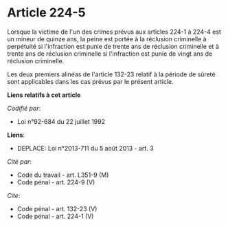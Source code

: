 # Article 224-5

Lorsque la victime de l'un des crimes prévus aux articles 224-1 à 224-4 est un mineur de quinze ans, la peine est portée à la
réclusion criminelle à perpétuité si l'infraction est punie de trente ans de réclusion criminelle et à trente ans de
réclusion criminelle si l'infraction est punie de vingt ans de réclusion criminelle. 

Les deux premiers alinéas de l'article 132-23 relatif à la période de sûreté sont applicables dans les cas prévus par le
présent article.

**Liens relatifs à cet article**

_Codifié par_:

  - Loi n°92-684 du 22 juillet 1992

**Liens**:

  - DEPLACE: Loi n°2013-711 du 5 août 2013 - art. 3

_Cité par_:

  - Code du travail - art. L351-9 (M)
  - Code pénal - art. 224-9 (V)

_Cite_:

  - Code pénal - art. 132-23 (V)
  - Code pénal - art. 224-1 (V)
